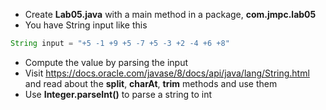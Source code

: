 * Create __Lab05.java__ with a main method in a package, __com.jmpc.lab05__
* You have String input like this
``` java
String input = "+5 -1 +9 +5 -7 +5 -3 +2 -4 +6 +8"
```
* Compute the value by parsing the input 
* Visit https://docs.oracle.com/javase/8/docs/api/java/lang/String.html	and read about the __split__, __charAt__, __trim__ methods and use them
* Use __Integer.parseInt()__ to parse a string to int


